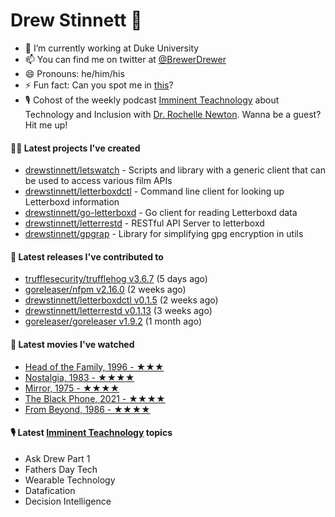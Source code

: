 
# Drew Stinnett 👋

- 🔭 I’m currently working at Duke University
- 📫 You can find me on twitter at [@BrewerDrewer](https://twitter.com/BrewerDrewer)
- 😄 Pronouns: he/him/his
- ⚡ Fun fact: Can you spot me in [this](https://www.youtube.com/watch?v=oL9WnB0qHBA)?
- 🎙 Cohost of the weekly podcast [Imminent Teachnology](https://podcast.imminentteachnology.com/) about Technology and Inclusion with [Dr. Rochelle Newton](https://www.linkedin.com/in/drrochellenewton/). Wanna be a guest? Hit me up!

#### 👨‍💻 Latest projects I've created
- [drewstinnett/letswatch](https://github.com/drewstinnett/letswatch) - Scripts and library with a generic client that can be used to access various film APIs
- [drewstinnett/letterboxdctl](https://github.com/drewstinnett/letterboxdctl) - Command line client for looking up Letterboxd information
- [drewstinnett/go-letterboxd](https://github.com/drewstinnett/go-letterboxd) - Go client for reading Letterboxd data
- [drewstinnett/letterrestd](https://github.com/drewstinnett/letterrestd) - RESTful API Server to letterboxd
- [drewstinnett/gpgrap](https://github.com/drewstinnett/gpgrap) - Library for simplifying gpg encryption in utils

#### 🚀 Latest releases I've contributed to
- [trufflesecurity/trufflehog v3.6.7](https://github.com/trufflesecurity/trufflehog/releases/tag/v3.6.7) (5 days ago)
- [goreleaser/nfpm v2.16.0](https://github.com/goreleaser/nfpm/releases/tag/v2.16.0) (2 weeks ago)
- [drewstinnett/letterboxdctl v0.1.5](https://github.com/drewstinnett/letterboxdctl/releases/tag/v0.1.5) (2 weeks ago)
- [drewstinnett/letterrestd v0.1.13](https://github.com/drewstinnett/letterrestd/releases/tag/v0.1.13) (3 weeks ago)
- [goreleaser/goreleaser v1.9.2](https://github.com/goreleaser/goreleaser/releases/tag/v1.9.2) (1 month ago)

#### 🍿 Latest movies I've watched
- [Head of the Family, 1996 - ★★★](https://letterboxd.com/mondodrew/film/head-of-the-family/)
- [Nostalgia, 1983 - ★★★★](https://letterboxd.com/mondodrew/film/nostalgia-1983/)
- [Mirror, 1975 - ★★★★](https://letterboxd.com/mondodrew/film/mirror/)
- [The Black Phone, 2021 - ★★★★](https://letterboxd.com/mondodrew/film/the-black-phone/)
- [From Beyond, 1986 - ★★★★](https://letterboxd.com/mondodrew/film/from-beyond/)

#### 🎙 Latest [Imminent Teachnology](https://podcast.imminentteachnology.com/) topics
- Ask Drew Part 1
- Fathers Day Tech
- Wearable Technology
- Datafication
- Decision Intelligence
